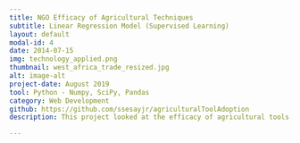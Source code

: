 ```yaml
---
title: NGO Efficacy of Agricultural Techniques
subtitle: Linear Regression Model (Supervised Learning)
layout: default
modal-id: 4
date: 2014-07-15
img: technology_applied.png
thumbnail: west_africa_trade_resized.jpg
alt: image-alt
project-date: August 2019
tool: Python - Numpy, SciPy, Pandas
category: Web Development
github: https://github.com/ssesayjr/agriculturalToolAdoption
description: This project looked at the efficacy of agricultural tools, techniques, and technologies by various small holder farmers and community member introduced by an NGO. By identifying the contributing variables that influence project participants to apply/utilize an agricultural tool or technique, a predictive model was created to highlight the contributing factors of adoption in various major cities of Guinea.

---
```

